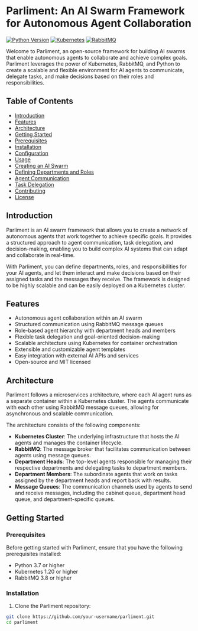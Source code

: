 # Parliment: An AI Swarm Framework for Autonomous Agent Collaboration

[![Python Version](https://img.shields.io/badge/python-3.7%2B-brightgreen.svg)](https://www.python.org/)
[![Kubernetes](https://img.shields.io/badge/kubernetes-1.20%2B-blue.svg)](https://kubernetes.io/)
[![RabbitMQ](https://img.shields.io/badge/rabbitmq-3.8%2B-orange.svg)](https://www.rabbitmq.com/)

Welcome to Parliment, an open-source framework for building AI swarms that enable autonomous agents to collaborate and achieve complex goals. Parliment leverages the power of Kubernetes, RabbitMQ, and Python to create a scalable and flexible environment for AI agents to communicate, delegate tasks, and make decisions based on their roles and responsibilities.

## Table of Contents

- [Introduction](#introduction)
- [Features](#features)
- [Architecture](#architecture)
- [Getting Started](#getting-started)
 - [Prerequisites](#prerequisites)
 - [Installation](#installation)
 - [Configuration](#configuration)
- [Usage](#usage)
 - [Creating an AI Swarm](#creating-an-ai-swarm)
 - [Defining Departments and Roles](#defining-departments-and-roles)
 - [Agent Communication](#agent-communication)
 - [Task Delegation](#task-delegation)
- [Contributing](#contributing)
- [License](#license)

## Introduction

Parliment is an AI swarm framework that allows you to create a network of autonomous agents that work together to achieve specific goals. It provides a structured approach to agent communication, task delegation, and decision-making, enabling you to build complex AI systems that can adapt and collaborate in real-time.

With Parliment, you can define departments, roles, and responsibilities for your AI agents, and let them interact and make decisions based on their assigned tasks and the messages they receive. The framework is designed to be highly scalable and can be easily deployed on a Kubernetes cluster.

## Features

- Autonomous agent collaboration within an AI swarm
- Structured communication using RabbitMQ message queues
- Role-based agent hierarchy with department heads and members
- Flexible task delegation and goal-oriented decision-making
- Scalable architecture using Kubernetes for container orchestration
- Extensible and customizable agent templates
- Easy integration with external AI APIs and services
- Open-source and MIT licensed

## Architecture

Parliment follows a microservices architecture, where each AI agent runs as a separate container within a Kubernetes cluster. The agents communicate with each other using RabbitMQ message queues, allowing for asynchronous and scalable communication.

The architecture consists of the following components:

- **Kubernetes Cluster**: The underlying infrastructure that hosts the AI agents and manages the container lifecycle.
- **RabbitMQ**: The message broker that facilitates communication between agents using message queues.
- **Department Heads**: The top-level agents responsible for managing their respective departments and delegating tasks to department members.
- **Department Members**: The subordinate agents that work on tasks assigned by the department heads and report back with results.
- **Message Queues**: The communication channels used by agents to send and receive messages, including the cabinet queue, department head queue, and department-specific queues.

## Getting Started

### Prerequisites

Before getting started with Parliment, ensure that you have the following prerequisites installed:

- Python 3.7 or higher
- Kubernetes 1.20 or higher
- RabbitMQ 3.8 or higher

### Installation

1. Clone the Parliment repository:

  ```bash
  git clone https://github.com/your-username/parliment.git
  cd parliment
